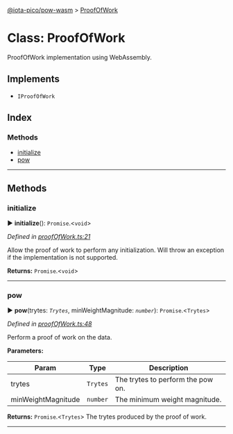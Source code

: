 [@iota-pico/pow-wasm](../README.md) > [ProofOfWork](../classes/proofofwork.md)



# Class: ProofOfWork


ProofOfWork implementation using WebAssembly.

## Implements

* `IProofOfWork`

## Index

### Methods

* [initialize](proofofwork.md#initialize)
* [pow](proofofwork.md#pow)



---
## Methods
<a id="initialize"></a>

###  initialize

► **initialize**(): `Promise`.<`void`>



*Defined in [proofOfWork.ts:21](https://github.com/iotaeco/iota-pico-pow-wasm/blob/1e319ac/src/proofOfWork.ts#L21)*



Allow the proof of work to perform any initialization. Will throw an exception if the implementation is not supported.




**Returns:** `Promise`.<`void`>





___

<a id="pow"></a>

###  pow

► **pow**(trytes: *`Trytes`*, minWeightMagnitude: *`number`*): `Promise`.<`Trytes`>



*Defined in [proofOfWork.ts:48](https://github.com/iotaeco/iota-pico-pow-wasm/blob/1e319ac/src/proofOfWork.ts#L48)*



Perform a proof of work on the data.


**Parameters:**

| Param | Type | Description |
| ------ | ------ | ------ |
| trytes | `Trytes`   |  The trytes to perform the pow on. |
| minWeightMagnitude | `number`   |  The minimum weight magnitude. |





**Returns:** `Promise`.<`Trytes`>
The trytes produced by the proof of work.






___


